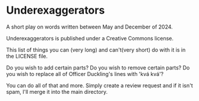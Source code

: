 # Underexaggerators

A short play on words written between May and December of 2024.

Underexaggerators is published under a Creative Commons license.

This list of things you can (very long) and can't(very short) do with it is in the LICENSE file.

Do you wish to add certain parts? 
Do you wish to remove certain parts? 
Do you wish to replace all of Officer Duckling's lines with 'kvá kvá'?

You can do all of that and more. Simply create a review request and if it isn't spam, I'll merge it into the main directory.
